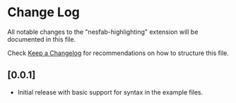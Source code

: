 # Change Log

All notable changes to the "nesfab-highlighting" extension will be documented in this file.

Check [Keep a Changelog](http://keepachangelog.com/) for recommendations on how to structure this file.

## [0.0.1]

- Initial release with basic support for syntax in the example files.
